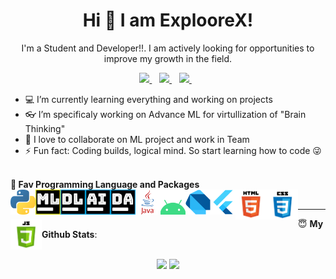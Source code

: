 <H1 align='center'>Hi 👋 I am ExplooreX!</H1>
<p align='center'>I'm a Student and Developer!!. I am actively looking for opportunities to improve my growth in the field.</p>

<p align='center'>
<a href="#">
  <img src="https://img.shields.io/badge/twitter-%231DA1F2.svg?&style=for-the-badge&logo=twitter&logoColor=white" />
</a>&nbsp;&nbsp;
<a href="mailto:exploorex@gmail.com">
  <img src="https://img.shields.io/badge/email-%23D14836.svg?&style=for-the-badge&logo=gmail&logoColor=white" />
</a>&nbsp;&nbsp;
<a href="#">
  <img src="https://img.shields.io/badge/linkedin-%230077B5.svg?&style=for-the-badge&logo=linkedin&logoColor=white" />
</a>&nbsp;&nbsp;

</p>

- 💻 I’m currently learning everything and working on projects
- 👓 I’m specificaly working on Advance ML for virtullization of "Brain Thinking"
- 🤝 I love to collaborate on ML project and work in Team
- ⚡ Fun fact: Coding builds, logical mind. So start learning how to code 😜


<br />
<b>🤩 Fav Programming Language and Packages</b>
<br />

<img align="left" alt="Python" width="40px" src="https://raw.githubusercontent.com/8Bit1Byte/8Bit1Byte/master/Images/python.png" />
<img align="left" alt="Machine Learning" width="40px" src="https://raw.githubusercontent.com/8Bit1Byte/8Bit1Byte/master/Images/ml.png" />
<img align="left" alt="Deep Learning" width="40px" src="https://raw.githubusercontent.com/8Bit1Byte/8Bit1Byte/master/Images/dl.png" />
<img align="left" alt="Artifical Intelligence" width="40px" src="https://raw.githubusercontent.com/8Bit1Byte/8Bit1Byte/master/Images/ai.png" />
<img align="left" alt="Data Analysis" width="40px" src="https://raw.githubusercontent.com/8Bit1Byte/8Bit1Byte/master/Images/da.png" />
<img align="left" alt="Java" width="40px" src="https://raw.githubusercontent.com/8Bit1Byte/8Bit1Byte/master/Images/java.png" />
<img align="left" alt="Android" width="40px" src="https://raw.githubusercontent.com/8Bit1Byte/8Bit1Byte/master/Images/android.png" />
<img align="left" alt="Dart" width="40px" src="https://raw.githubusercontent.com/8Bit1Byte/8Bit1Byte/master/Images/dart.png" />
<img align="left" alt="Flutter" width="40px" src="https://raw.githubusercontent.com/8Bit1Byte/8Bit1Byte/master/Images/flutter.png" />
<img align="left" alt="HTML" width="50px" src="https://raw.githubusercontent.com/8Bit1Byte/8Bit1Byte/master/Images/html.png" />
<img align="left" alt="Css" width="50px" src="https://raw.githubusercontent.com/8Bit1Byte/8Bit1Byte/master/Images/css.png" />
<img align="left" alt="JavaScript" width="50px" src="https://raw.githubusercontent.com/8Bit1Byte/8Bit1Byte/master/Images/javascript.png" />
<br />

---


 <summary> 😇 <b>My Github Stats</b>: </summary>
<br>
<p align = "center">
  <img src = "https://github-readme-stats.vercel.app/api?username=8Bit1Byte&show_icons=true&theme=tokyonight&line_height=33">
  <img src = "https://github-readme-stats.vercel.app/api/top-langs/?username=8Bit1Byte&hide=css,html&theme=tokyonight">
</p>